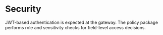 # Security

JWT-based authentication is expected at the gateway. The policy package performs role and sensitivity checks for field-level access decisions.
